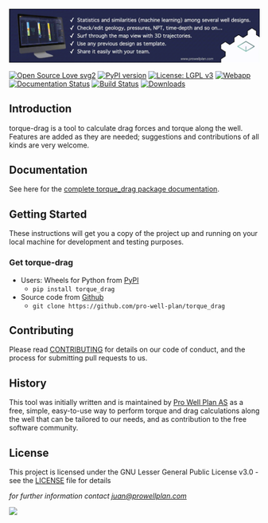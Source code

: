 [![Cover](https://github.com/pro-well-plan/opensource_apps/raw/master/resources/pwp-bgd.gif)](https://prowellplan.com)


[![Open Source Love svg2](https://badges.frapsoft.com/os/v2/open-source.svg?v=103)](https://github.com/pro-well-plan/torque_drag/blob/master/LICENSE.md)
[![PyPI version](https://badge.fury.io/py/torque-drag.svg)](https://badge.fury.io/py/torque-drag)
[![License: LGPL v3](https://img.shields.io/badge/License-LGPL_v3-blue.svg)](https://www.gnu.org/licenses/lgpl-3.0)
[![Webapp](https://img.shields.io/badge/WebApp-On-green.svg)](https://share.streamlit.io/jcamiloangarita/opensource_apps/app.py)
[![Documentation Status](https://readthedocs.org/projects/torque_drag/badge/?version=latest)](http://torque_drag.readthedocs.io/?badge=latest)
[![Build Status](https://www.travis-ci.com/pro-well-plan/torque_drag.svg?branch=master)](https://www.travis-ci.com/pro-well-plan/torque_drag)
[![Downloads](https://pepy.tech/badge/torque-drag)](https://pepy.tech/project/torque-drag)

## Introduction
torque-drag is a tool to calculate drag forces and torque along the well. Features are added as they
are needed; suggestions and contributions of all kinds are very welcome.

## Documentation

See here for the [complete torque_drag package documentation](https://torque_drag.readthedocs.io/en/latest/).

## Getting Started

These instructions will get you a copy of the project up and running on your local machine for development and testing purposes.

### Get torque-drag

* Users: Wheels for Python from [PyPI](https://pypi.python.org/pypi/torque-drag/) 
    * `pip install torque_drag`
* Source code from [Github](https://github.com/pro-well-plan/torque_drag)
    * `git clone https://github.com/pro-well-plan/torque_drag`

    
## Contributing

Please read [CONTRIBUTING](CONTRIBUTING.md) for details on our code of conduct, and the process for submitting pull requests to us.

## History ##
This tool was initially written and is maintained by [Pro Well Plan
AS](http://www.prowellplan.com/) as a free, simple, easy-to-use way to perform
torque and drag calculations along the well that can be tailored to our needs, and as contribution to the
free software community.

## License

This project is licensed under the GNU Lesser General Public License v3.0 - see the [LICENSE](LICENSE.md) file for details


*for further information contact juan@prowellplan.com*

[![](https://user-images.githubusercontent.com/52009346/69100304-2eb3e800-0a5d-11ea-9a3a-8e502af2120b.png)](https://prowellplan.com)
